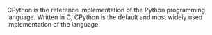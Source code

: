 CPython is the reference implementation of the Python programming language. Written in C, CPython is the default and most widely used implementation of the language.